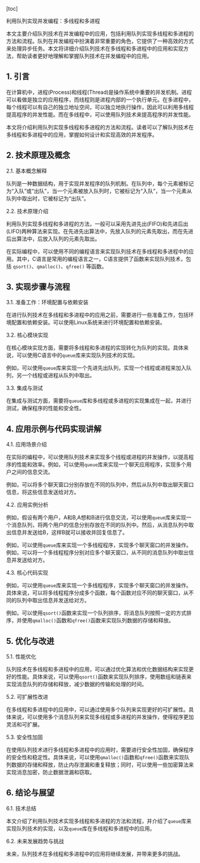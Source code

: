 
[toc]                    
                
                
利用队列实现并发编程：多线程和多进程

本文主要介绍队列技术在并发编程中的应用，包括利用队列实现多线程和多进程的方法和流程。队列在并发编程中扮演着非常重要的角色，它提供了一种高效的方式来处理异步任务。本文将详细介绍队列技术在多线程和多进程中的应用和实现方法，帮助读者更好地理解和掌握队列技术在并发编程中的应用。

## 1. 引言

在计算机中，进程(Process)和线程(Thread)是操作系统中重要的并发机制。进程可以看做是独立的应用程序，而线程则是进程内部的一个执行单元。在多进程中，每个线程可以有自己的独立地址空间，可以独立地执行操作，因此可以利用多线程提高程序的并发性能。而在多线程中，可以使用队列技术来提高程序的并发性能。

本文将介绍利用队列实现多线程和多进程的方法和流程。读者可以了解队列技术在多线程和多进程中的应用，掌握如何设计和实现高效的并发程序。

## 2. 技术原理及概念

2.1. 基本概念解释

队列是一种数据结构，用于实现并发程序的队列机制。在队列中，每个元素被标记为“入队”或“出队”，当一个元素被放入队列时，它被标记为“入队”，当一个元素从队列中取出时，它被标记为“出队”。

2.2. 技术原理介绍

利用队列实现多线程和多进程的方法，一般可以采用先进先出(FIFO)和先进后出(LIFO)两种算法来实现。在先进先出算法中，先放入队列的元素先取出，而在先进后出算法中，后放入队列的元素先取出。

在实际编程中，可以使用不同的编程语言来实现队列技术在多线程和多进程中的应用。其中，C语言是常用的编程语言之一，C语言提供了函数来实现队列技术，包括 `qsort()`、`qmalloc()`、`qfree()` 等函数。

## 3. 实现步骤与流程

3.1. 准备工作：环境配置与依赖安装

在进行队列技术在多线程和多进程中的应用之前，需要进行一些准备工作，包括环境配置和依赖安装。可以使用Linux系统来进行环境配置和依赖安装。

3.2. 核心模块实现

在核心模块实现方面，需要将多线程和多进程的实现转化为队列的实现。具体来说，可以使用C语言中的`queue`库来实现队列技术的实现。

例如，可以使用`queue`库来实现一个先进先出队列，实现一个线程或进程来加入队列，另一个线程或进程从队列中取出。

3.3. 集成与测试

在集成与测试方面，需要将`queue`库和多线程或多进程的实现集成在一起，并进行测试，确保程序的性能和安全性。

## 4. 应用示例与代码实现讲解

4.1. 应用场景介绍

在实际的编程中，可以使用队列技术来实现多个线程或进程的并发操作，以提高程序的性能和效率。例如，可以使用`queue`库来实现一个聊天应用程序，实现多个用户之间的信息交流。

例如，可以将多个聊天窗口分别存放在不同的队列中，然后从队列中取出聊天窗口信息，将这些信息发送给对方。

4.2. 应用实例分析

例如，假设有两个用户，A和B,A想和B进行信息交流，可以使用`queue`库来实现一个消息队列，将两个用户的信息分别存放在不同的队列中。然后，从消息队列中取出信息并发送给B，这样B就可以接收并回复信息了。

例如，可以使用`queue`库来实现一个多线程程序，实现多个聊天窗口的并发操作。例如，可以将一个多线程程序分别对应多个聊天窗口，从不同的消息队列中取出信息并发送给对方。

4.3. 核心代码实现

例如，可以使用`queue`库来实现一个多线程程序，实现多个聊天窗口的并发操作。具体来说，可以将多线程程序分成多个函数，每个函数对应不同的聊天窗口，从不同的队列中取出信息并发送给对方。

例如，可以使用`qsort()`函数来实现一个队列排序，将消息队列按照一定的方式排序，并使用`qmalloc()`函数和`qfree()`函数来实现队列数据的存储和释放。

## 5. 优化与改进

5.1. 性能优化

队列技术在多线程和多进程中的应用，可以通过优化算法和优化数据结构来实现更好的性能。具体来说，可以使用`qsort()`函数来实现队列排序，使用数组和链表来实现消息队列的存储和释放，减少数据的传输和处理的时间。

5.2. 可扩展性改进

在多线程和多进程中的应用中，可以通过使用多个队列来实现更好的可扩展性。具体来说，可以使用多个消息队列来实现多线程或多进程的并发操作，使得程序更加灵活和可扩展。

5.3. 安全性加固

在使用队列技术进行多线程和多进程中的应用时，需要进行安全性加固，确保程序的安全性和稳定性。具体来说，可以使用`qmalloc()`函数和`qfree()`函数来实现队列数据的存储和释放，防止内存泄漏和重复释放；同时，可以使用一些加密算法来实现消息加密，防止数据泄漏和窃取。

## 6. 结论与展望

6.1. 技术总结

本文介绍了利用队列技术实现多线程和多进程的方法和流程，并介绍了`queue`库来实现队列技术的实现，以及`queue`库在多线程和多进程中的应用。

6.2. 未来发展趋势与挑战

未来，队列技术在多线程和多进程中的应用将继续发展，并带来更多的挑战。

